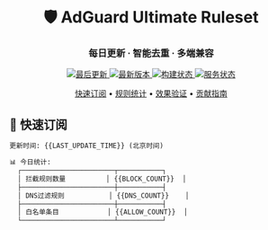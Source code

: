 <div align="center">
  <h1 align="center">🛡️ AdGuard Ultimate Ruleset</h1>
  <h3 align="center">每日更新 · 智能去重 · 多端兼容</h3>

  <p align="center">
    <a href="https://github.com/qq5460168/666/commits">
      <img src="https://img.shields.io/github/last-commit/qq5460168/666?logo=github&style=flat-square" alt="最后更新">
    </a>
    <a href="https://github.com/qq5460168/666/releases">
      <img src="https://img.shields.io/github/release-date/qq5460168/666?logo=azurepipelines&style=flat-square" alt="最新版本">
    </a>
    <a href="https://github.com/qq5460168/666/actions">
      <img src="https://img.shields.io/github/actions/workflow/status/qq5460168/666/ci.yml?label=CI&logo=githubactions&style=flat-square" alt="构建状态">
    </a>
    <a href="https://stats.uptimerobot.com/12345">
      <img src="https://img.shields.io/uptimerobot/status/m783065803-2a4fa67aa8d3e5ae3d009e21?label=服务状态&logo=statuspal&style=flat-square" alt="服务状态">
    </a>
  </p>

  <div align="center">
    <a href="#-快速订阅">快速订阅</a> •
    <a href="#-规则统计">规则统计</a> •
    <a href="#-效果验证">效果验证</a> •
    <a href="#-贡献指南">贡献指南</a>
  </div>
</div>

## 🚀 快速订阅

```txt
更新时间: {{LAST_UPDATE_TIME}} (北京时间)

📊 今日统计:
  ┌───────────────────────┬───────────┐
  │ 拦截规则数量          │ {{BLOCK_COUNT}}  │
  ├───────────────────────┼───────────┤
  │ DNS过滤规则           │ {{DNS_COUNT}}    │
  ├───────────────────────┼───────────┤
  │ 白名单条目            │ {{ALLOW_COUNT}}  │
  └───────────────────────┴───────────┘
